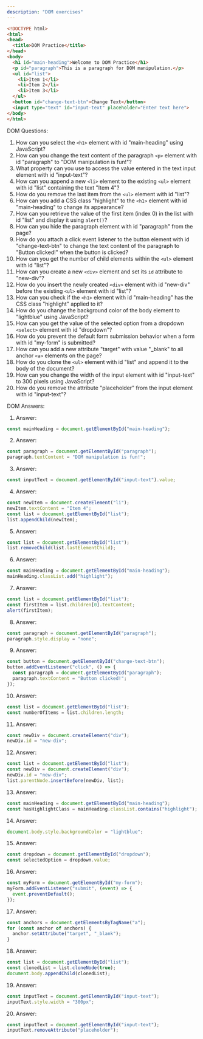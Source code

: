 ```yaml
---
description: "DOM exercises"
---
```



```html
<!DOCTYPE html>
<html>
<head>
  <title>DOM Practice</title>
</head>
<body>
  <h1 id="main-heading">Welcome to DOM Practice</h1>
  <p id="paragraph">This is a paragraph for DOM manipulation.</p>
  <ul id="list">
    <li>Item 1</li>
    <li>Item 2</li>
    <li>Item 3</li>
  </ul>
  <button id="change-text-btn">Change Text</button>
  <input type="text" id="input-text" placeholder="Enter text here">
</body>
</html>
```

DOM Questions:

1. How can you select the `<h1>` element with id "main-heading" using JavaScript?
2. How can you change the text content of the paragraph `<p>` element with id "paragraph" to "DOM manipulation is fun!"?
3. What property can you use to access the value entered in the text input element with id "input-text"?
4. How can you append a new `<li>` element to the existing `<ul>` element with id "list" containing the text "Item 4"?
5. How do you remove the last item from the `<ul>` element with id "list"?
6. How can you add a CSS class "highlight" to the `<h1>` element with id "main-heading" to change its appearance?
7. How can you retrieve the value of the first item (index 0) in the list with id "list" and display it using `alert()`?
8. How can you hide the paragraph element with id "paragraph" from the page?
9. How do you attach a click event listener to the button element with id "change-text-btn" to change the text content of the paragraph to "Button clicked!" when the button is clicked?
10. How can you get the number of child elements within the `<ul>` element with id "list"?
11. How can you create a new `<div>` element and set its `id` attribute to "new-div"?
12. How do you insert the newly created `<div>` element with id "new-div" before the existing `<ul>` element with id "list"?
13. How can you check if the `<h1>` element with id "main-heading" has the CSS class "highlight" applied to it?
14. How do you change the background color of the body element to "lightblue" using JavaScript?
15. How can you get the value of the selected option from a dropdown `<select>` element with id "dropdown"?
16. How do you prevent the default form submission behavior when a form with id "my-form" is submitted?
17. How can you add a new attribute "target" with value "_blank" to all anchor `<a>` elements on the page?
18. How do you clone the `<ul>` element with id "list" and append it to the body of the document?
19. How can you change the width of the input element with id "input-text" to 300 pixels using JavaScript?
20. How do you remove the attribute "placeholder" from the input element with id "input-text"?

DOM Answers:

1. Answer:
```javascript
const mainHeading = document.getElementById("main-heading");
```

2. Answer:
```javascript
const paragraph = document.getElementById("paragraph");
paragraph.textContent = "DOM manipulation is fun!";
```

3. Answer:
```javascript
const inputText = document.getElementById("input-text").value;
```

4. Answer:
```javascript
const newItem = document.createElement("li");
newItem.textContent = "Item 4";
const list = document.getElementById("list");
list.appendChild(newItem);
```

5. Answer:
```javascript
const list = document.getElementById("list");
list.removeChild(list.lastElementChild);
```

6. Answer:
```javascript
const mainHeading = document.getElementById("main-heading");
mainHeading.classList.add("highlight");
```

7. Answer:
```javascript
const list = document.getElementById("list");
const firstItem = list.children[0].textContent;
alert(firstItem);
```

8. Answer:
```javascript
const paragraph = document.getElementById("paragraph");
paragraph.style.display = "none";
```

9. Answer:
```javascript
const button = document.getElementById("change-text-btn");
button.addEventListener("click", () => {
  const paragraph = document.getElementById("paragraph");
  paragraph.textContent = "Button clicked!";
});
```

10. Answer:
```javascript
const list = document.getElementById("list");
const numberOfItems = list.children.length;
```

11. Answer:
```javascript
const newDiv = document.createElement("div");
newDiv.id = "new-div";
```

12. Answer:
```javascript
const list = document.getElementById("list");
const newDiv = document.createElement("div");
newDiv.id = "new-div";
list.parentNode.insertBefore(newDiv, list);
```

13. Answer:
```javascript
const mainHeading = document.getElementById("main-heading");
const hasHighlightClass = mainHeading.classList.contains("highlight");
```

14. Answer:
```javascript
document.body.style.backgroundColor = "lightblue";
```

15. Answer:
```javascript
const dropdown = document.getElementById("dropdown");
const selectedOption = dropdown.value;
```

16. Answer:
```javascript
const myForm = document.getElementById("my-form");
myForm.addEventListener("submit", (event) => {
  event.preventDefault();
});
```

17. Answer:
```javascript
const anchors = document.getElementsByTagName("a");
for (const anchor of anchors) {
  anchor.setAttribute("target", "_blank");
}
```

18. Answer:
```javascript
const list = document.getElementById("list");
const clonedList = list.cloneNode(true);
document.body.appendChild(clonedList);
```

19. Answer:
```javascript
const inputText = document.getElementById("input-text");
inputText.style.width = "300px";
```

20. Answer:
```javascript
const inputText = document.getElementById("input-text");
inputText.removeAttribute("placeholder");
```
